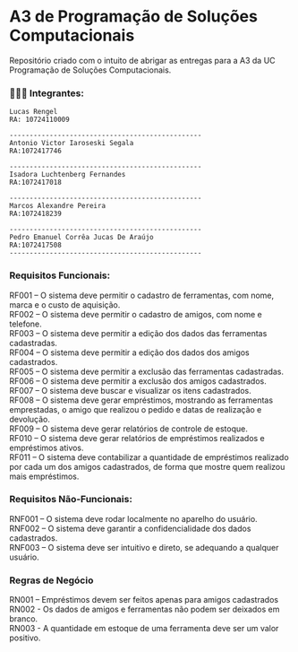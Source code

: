 # A3 de Programação de Soluções Computacionais
Repositório criado com o intuito de abrigar as entregas para a A3 da UC Programação de Soluções Computacionais.

### 👨🏻‍💻 Integrantes: 
```
Lucas Rengel
RA: 10724110009

------------------------------------------------
Antonio Victor Iaroseski Segala
RA:1072417746

------------------------------------------------
Isadora Luchtenberg Fernandes
RA:1072417018

------------------------------------------------
Marcos Alexandre Pereira
RA:1072418239

------------------------------------------------
Pedro Emanuel Corrêa Jucas De Araújo
RA:1072417508
------------------------------------------------
```
### Requisitos Funcionais:
RF001 – O sistema deve permitir o cadastro de ferramentas, com nome, marca e o custo de aquisição. </br>
RF002 – O sistema deve permitir o cadastro de amigos, com nome e telefone.</br>
RF003 – O sistema deve permitir a edição dos dados das ferramentas cadastradas.</br>
RF004 – O sistema deve permitir a edição dos dados dos amigos cadastrados.</br>
RF005 – O sistema deve permitir a exclusão das ferramentas cadastradas.</br>
RF006 – O sistema deve permitir a exclusão dos amigos cadastrados.</br>
RF007 – O sistema deve buscar e visualizar os itens cadastrados.</br>
RF008 – O sistema deve gerar empréstimos, mostrando as ferramentas emprestadas, o amigo que realizou o pedido e datas de realização e devolução.</br>
RF009 – O sistema deve gerar relatórios de controle de estoque.</br>
RF010 – O sistema deve gerar relatórios de empréstimos realizados e empréstimos ativos.</br>
RF011 – O sistema deve contabilizar a quantidade de empréstimos realizado por cada um dos amigos cadastrados, de forma que mostre quem realizou mais empréstimos.

### Requisitos Não-Funcionais:
RNF001 – O sistema deve rodar localmente no aparelho do usuário.</br>
RNF002 – O sistema deve garantir a confidencialidade dos dados cadastrados.</br>
RNF003 – O sistema deve ser intuitivo e direto, se adequando a qualquer usuário.

### Regras de Negócio
RN001 – Empréstimos devem ser feitos apenas para amigos cadastrados</br>
RN002 - Os dados de amigos e ferramentas não podem ser deixados em branco.</br>
RN003 - A quantidade em estoque de uma ferramenta deve ser um valor positivo.
